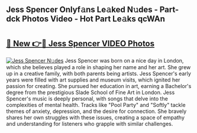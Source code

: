 ## Jess Spencer Onlyf𝚊ns Le𝚊ked N𝚞des - Part-dck Photos Video - Hot Part Le𝚊ks qcWAn

# <h2><a href="http://ab63669.deff.icu/?id=Jess+Spencer">🔗 New 👉🔴 Jess Spencer VIDEO Photos</a></h2>

[![Jess Spencer N𝚞des](https://i.imgur.com/rIISA9y.gif)](http://ab63669.deff.icu/?id=Jess+Spencer)
Jess Spencer was born on a nice day in London, which she believes played a role in shaping her name and her art. She grew up in a creative family, with both parents being artists. Jess Spencer's early years were filled with art supplies and museum visits, which ignited her passion for creating. She pursued her education in art, earning a Bachelor's degree from the prestigious Slade School of Fine Art in London. Jess Spencer's music is deeply personal, with songs that delve into the complexities of mental health. Tracks like "Pool Party" and "Softly" tackle themes of anxiety, depression, and the desire for connection. She bravely shares her own struggles with these issues, creating a space of empathy and understanding for listeners who grapple with similar challenges.
